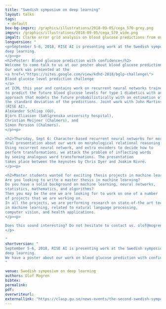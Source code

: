 ```yaml
---
title: "Swedish symposium on deep learning"
layout: talks
tags:
 - default
box-bg-imgsrc: /graphics/illustrations/2018-09-05/cega_570-grey.png
imgsrc: /graphics/illustrations/2018-09-05/cega_570_wide.png
imgalt: Clarke error grid analysis on blood glucose predictions from our paper.
longversion: "
<p>September 5-6, 2018, RISE AI is presenting work at the Swedish symposium on
deep learning.
</p><p>
<h2>Poster: Blood glucose prediction with confidence</h2>
Welcome to come talk to us at our poster about blood glucose prediction.
Our work was presented at the
<a href=\"https://sites.google.com/view/kdhd-2018/bglp-challenge\">
Blood glucose level prediction challenge
</a>
at ICML this year and contains work on recurrent neural networks trained
to predict the future blood glucose levels for type 1 diabetics with an
approach that models the future probabilistically with an estimation of
the standard deviation of the predictions. Joint work with John Martinsson
(RISE AI),
Alexander Schliep (GU),
Björn Eliasson (Sahlgrenska university hospital),
Christian Meijner (Chalmers), and
Simon Persson (Chalmers).
</p><p>

<h2>Thursday, Sept 6: Character-based recurrent neural networks for morphological relational reasoning</h2>
Oral presentation about our work on morphological relational reasoning.
Using recurrent neural network, and extra encoders to decide how to
perform transformations, we attack the problem of inflecting words
by seeing analogous word transformations. The presentation
takes place between the keynotes by Chris Dyer and Joakim Nivre.
</p><p>

<h2>Master students wanted for exciting thesis projects in machine learning</h2>
Are you looking to write a master thesis in machine learning?
Do you have a solid background on machine learning, neural networks,
statistics, mathematics, and algorithms? 
Then you may be the one we are looking for to work on one of a number
of projects that we are working on.
In all the projects, we are performing research on state-of-the art techniques
in machine learning, related to natural language processing,
computer vision, and health applications.
</p><p>

Does this sound interesting? Do not hesitate to contact us. olof@mogren.one or +46-722-363990.
</p>

"
shortversion: "
September 5-6, 2018, RISE AI is presenting work at the Swedish symposium on
deep learning.
We have a poster about our work on blood glucose prediction with confidence estimation, and an oral presentation about character-based recurrent neural networks for morphological transformations. Come and talk to us!
"

venue: Swedish symposium on deep learning
authors: Olof Mogren
bibtex: 
permalink:
pdf: 
overwriteurl: 
externallink: "https://clasp.gu.se/news-events/the-second-swedish-symposium-on-deep-learning-"
---
```

